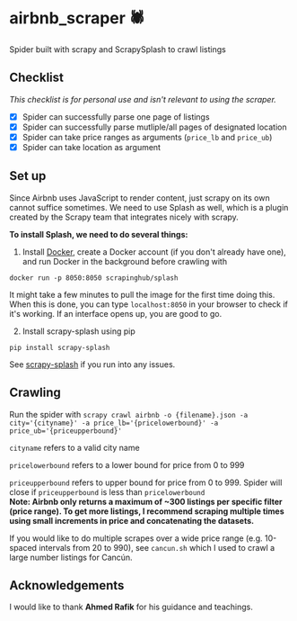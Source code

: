 # airbnb_scraper :spider:

Spider built with scrapy and ScrapySplash to crawl listings

## Checklist

*This checklist is for personal use and isn't relevant to using the scraper.*

- [x] Spider can successfully parse one page of listings  
- [x] Spider can successfully parse mutliple/all pages of designated location
- [x] Spider can take price ranges as arguments (`price_lb` and `price_ub`)
- [x] Spider can take location as argument  

## Set up

Since Airbnb uses JavaScript to render content, just scrapy on its own cannot suffice sometimes. We need to use Splash as well, which is a plugin created by the Scrapy team that integrates nicely with scrapy.

**To install Splash, we need to do several things:**
1. Install [Docker](https://docs.docker.com/install/), create a Docker account (if you don't already have one), and run Docker in the background before crawling with

```
docker run -p 8050:8050 scrapinghub/splash
```
It might take a few minutes to pull the image for the first time doing this. When this is done, you can type `localhost:8050` in your browser to check if it's working. If an interface opens up, you are good to go.

2. Install scrapy-splash using pip

```
pip install scrapy-splash
```

See [scrapy-splash](https://github.com/scrapy-plugins/scrapy-splash) if you run into any issues.

## Crawling

Run the spider with `scrapy crawl airbnb -o {filename}.json -a city='{cityname}' -a price_lb='{pricelowerbound}' -a price_ub='{priceupperbound}'`

`cityname` refers to a valid city name

`pricelowerbound` refers to a lower bound for price from 0 to 999

`priceupperbound` refers to upper bound for price from 0 to 999. Spider will close if `priceupperbound` is less than
`pricelowerbound`  
**Note: Airbnb only returns a maximum of ~300 listings per specific filter (price range). To get more listings, I recommend scraping multiple times using small increments in price and concatenating the datasets.**

If you would like to do multiple scrapes over a wide price range (e.g. 10-spaced intervals from 20 to 990), see `cancun.sh` which I used to crawl a large number listings for Cancún.

## Acknowledgements
I would like to thank **Ahmed Rafik** for his guidance and teachings.


